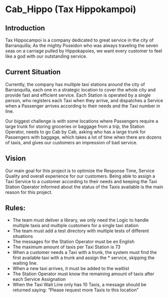 # Cab_Hippo (Tax Hippokampoi)

## Introduction
Tax Hippocampoi is a company dedicated to great service in the city of Barranquilla; As the mighty Poseidon who was always traveling the seven seas on a carriage pulled by Hippokapoies, we want every customer to feel like a god with our outstanding service.

## Current Situation
Currently, the company has multiple taxi stations around the city of Barranquilla, each one in a strategic location to cover the whole city and provide fast and efficient service. Each Station is operated by a single person, who registers each Taxi when they arrive, and dispatches a Service when a Passenger arrives according to their needs and the Taxi number in line.

Our biggest challenge is with some locations where Passengers require a large trunk for storing groceries or baggage from a trip, the Station Operator, needs to go Cab by Cab, asking who has a large trunk for Passengers with baggage, which takes a lot of time when there are dozens of taxis, and gives our customers an impression of bad service.

## Vision
Our main goal for this project is to optimize the Response Time, Service Quality and overall experience for our customers. Being able to assign a Taxi Service to a customer according to their needs and keeping the Taxi Station Operator informed about the status of the Taxis available is the main reason for this project.

## Rules:
* The team must deliver a library, we only need the Logic to handle multiple taxis and multiple customers for a single taxi station
* The team must add a test directory with multiple tests of different situations
* The messages for the Station Operator must be en English
* The maximum amount of taxis per Taxi Station is 73
* When a customer needs a Taxi with a trunk, the system must find the first available taxi with a trunk and assign the * service, skipping the waiting line.
* When a new taxi arrives, it must be added to the waitlist
* The Station Operator must know the remaining amount of taxis after each Service Assignation
* When the Taxi Wait Line only has 10 Taxis, a message should be returned saying: “Please request more Taxis to this location”

